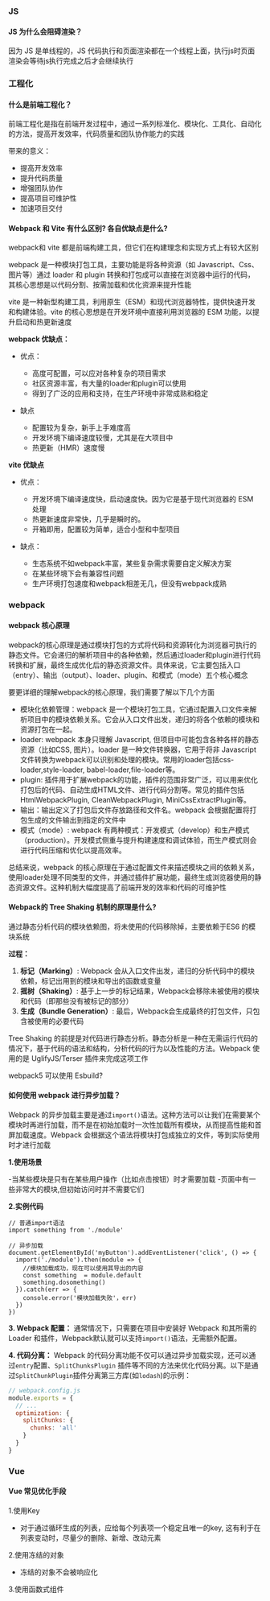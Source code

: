 ### JS

#### JS 为什么会阻碍渲染？

因为 JS 是单线程的，JS 代码执行和页面渲染都在一个线程上面，执行js时页面渲染会等待js执行完成之后才会继续执行

### 工程化

#### 什么是前端工程化？

前端工程化是指在前端开发过程中，通过一系列标准化、模块化、工具化、自动化的方法，提高开发效率，代码质量和团队协作能力的实践

带来的意义：

- 提高开发效率
- 提升代码质量
- 增强团队协作
- 提高项目可维护性
- 加速项目交付

#### Webpack 和 Vite 有什么区别? 各自优缺点是什么?

webpack和 vite 都是前端构建工具，但它们在构建理念和实现方式上有较大区别

webpack 是一种模块打包工具，主要功能是将各种资源（如 Javascript、Css、图片等）通过 loader 和 plugin 转换和打包成可以直接在浏览器中运行的代码，其核心思想是以代码分割、按需加载和优化资源来提升性能

vite 是一种新型构建工具，利用原生（ESM）和现代浏览器特性，提供快速开发和构建体验。vite 的核心思想是在开发环境中直接利用浏览器的 ESM 功能，以提升启动和热更新速度

**webpack 优缺点：**

- 优点：
  - 高度可配置，可以应对各种复杂的项目需求
  - 社区资源丰富，有大量的loader和plugin可以使用
  - 得到了广泛的应用和支持，在生产环境中非常成熟和稳定

- 缺点
  - 配置较为复杂，新手上手难度高
  - 开发环境下编译速度较慢，尤其是在大项目中
  - 热更新（HMR）速度慢

**vite 优缺点**

- 优点：
  - 开发环境下编译速度快，启动速度快。因为它是基于现代浏览器的 ESM 处理
  - 热更新速度非常快，几乎是瞬时的。
  - 开箱即用，配置较为简单，适合小型和中型项目

- 缺点：
  - 生态系统不如webpack丰富，某些复杂需求需要自定义解决方案
  - 在某些环境下会有兼容性问题
  - 生产环境打包速度和webpack相差无几，但没有webpack成熟

### webpack

#### webpack 核心原理

webpack的核心原理是通过模块打包的方式将代码和资源转化为浏览器可执行的静态文件。它会递归的解析项目中的各种依赖，然后通过loader和plugin进行代码转换和扩展，最终生成优化后的静态资源文件。具体来说，它主要包括入口（entry）、输出（output）、loader、plugin、和模式（mode）五个核心概念

要更详细的理解webpack的核心原理，我们需要了解以下几个方面

- 模块化依赖管理：webpack 是一个模块打包工具，它通过配置入口文件来解析项目中的模块依赖关系。它会从入口文件出发，递归的将各个依赖的模块和资源打包在一起。
- loader: webpack 本身只理解 Javascript, 但项目中可能包含各种各样的静态资源（比如CSS, 图片）。loader 是一种文件转换器，它用于将非 Javascript 文件转换为webpack可以识别和处理的模块。常用的loader包括css-loader,style-loader, babel-loader,file-loader等。
- plugin: 插件用于扩展webpack的功能，插件的范围非常广泛，可以用来优化打包后的代码、自动生成HTML文件、进行代码分割等。常见的插件包括HtmlWebpackPlugin, CleanWebpackPlugin, MiniCssExtractPlugin等。
- 输出：输出定义了打包后文件存放路径和文件名。webpack 会根据配置将打包生成的文件输出到指定的文件中
- 模式（mode）: webpack 有两种模式：开发模式（develop）和生产模式（production）。开发模式侧重与提升构建速度和调试体验，而生产模式则会进行代码压缩和优化以提高效率。

总结来说，webpack 的核心原理在于通过配置文件来描述模块之间的依赖关系，使用loader处理不同类型的文件，并通过插件扩展功能，最终生成浏览器使用的静态资源文件。这种机制大幅度提高了前端开发的效率和代码的可维护性

#### Webpack的 Tree Shaking 机制的原理是什么?

通过静态分析代码的模块依赖图，将未使用的代码移除掉，主要依赖于ES6 的模块系统

**过程：**

1. **标记（Marking）**: Webpack 会从入口文件出发，递归的分析代码中的模块依赖，标记出用到的模块和导出的函数或变量
2. **摇树（Shaking）**: 基于上一步的标记结果，Webpack会移除未被使用的模块和代码（即那些没有被标记的部分）
3. **生成（Bundle Generation）**: 最后，Webpack会生成最终的打包文件，只包含被使用的必要代码

Tree Shaking 的前提是对代码进行静态分析。静态分析是一种在无需运行代码的情况下，基于代码的语法和结构，分析代码的行为以及性能的方法。Webpack 使用的是 UglifyJS/Terser 插件来完成这项工作

webpack5 可以使用 Esbuild?

#### 如何使用 webpack 进行异步加载？

Webpack 的异步加载主要是通过`import()`语法。这种方法可以让我们在需要某个模块时再进行加载，而不是在初始加载时一次性加载所有模块，从而提高性能和首屏加载速度。Webpack 会根据这个语法将模块打包成独立的文件，等到实际使用时才进行加载

**1.使用场景**

-当某些模块是只有在某些用户操作（比如点击按钮）时才需要加载
-页面中有一些非常大的模块,但初始访问时并不需要它们

**2.实例代码**

``` eg
// 普通import语法
import something from './module'

// 异步加载
document.getElementById('myButton').addEventListener('click', () => {
  import('./module').then(module => {
    //模块加载成功，现在可以使用其导出的内容
    const something  = module.default
    something.dosomething()
  }).catch(err => {
    console.error('模块加载失败'，err)
  })
})

```

**3. Webpack 配置：**
通常情况下，只需要在项目中安装好 Webpack 和其所需的 Loader 和插件，Webpack默认就可以支持`import()`语法，无需额外配置。

**4. 代码分离：**
Webpack 的代码分离功能不仅可以通过异步加载实现，还可以通过`entry`配置、`SplitChunksPlugin` 插件等不同的方法来优化代码分离。以下是通过`SplitChunkPlugin`插件分离第三方库(如`lodash`)的示例：

``` javascript
// webpack.config.js
module.exports = {
  // ...
  optimization: {
    splitChunks: {
      chunks: 'all'
    }
  }
}

```



### Vue

#### Vue 常见优化手段

1.使用Key

- 对于通过循环生成的列表，应给每个列表项一个稳定且唯一的key, 这有利于在列表变动时，尽量少的删除、新增、改动元素

2.使用冻结的对象

- 冻结的对象不会被响应化

3.使用函数式组件
